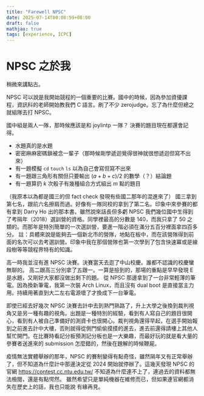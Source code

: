 ```yaml
---
title: "Farewell NPSC"
date: 2025-07-14T00:08:59+08:00
draft: false
mathjax: true
tags: [experience, ICPC]
---
```


# NPSC 之於我

稍微來講點古。

NPSC 可以說是我開始競程的一個重要的比賽。國中的時候，因為參加資優課程，資訊科的老師開始教我們 C 語言。刷了不少 zerojudge。忘了為什麼但總之就組隊去打 NPSC。

國中組是兩人一隊，那時候應該是和 joylintp 一隊？
決賽的題目現在都還會記得。
- 水題真的是水題
- 密密麻麻密碼鎖被念一輩子（那時候剛學遞迴覺得很神就很想遞迴但寫不出來）
- 有一題模擬 `cd` `touch` `ls` 以為自己會寫但寫不出來
- 有一題跟三角形有關但只要輸出 $(a + b + c) / 2$ 的數學（？）結論題
- 有一題算扔 $k$ 次骰子有幾種組合方式組出 $m$ 點的題目

（我原本以為都是國三的但 fact check 發現有些國二那年的混進來了）
國三拿到第七名，跟前六名擦肩而過。好像有一隊同校的拿到了第二名。印象中來參賽的都有拿到 Darry Ho 出的那本書。雖然說來話長但多虧 NPSC 我們幾位國中生得到了考隔年（2018）選訓營的資格。同學裡最高的分數是 140，而我只拿了 50 之類的。而那年是特別簡單的一次選訓營，要進一階必須在滿分五百分裡面拿四百多分。
註：具體來說是能夠去一個新北市的營隊，地點在板中，而在該營隊得到前面的名次可以去考選訓營。印象中我在那個營隊也第一次學到了包含快速冪或是線段樹等等競程界特有的知識。

高一時我並沒有進 NPSC 決賽。決賽當天去逛了中山校慶。誰都不認識的校慶蠻無聊的。
高二跟高三分別拿了五跟一。一算是撿到的，那場的重點是早早發現 E 是水題，又剛好大家都沒做出剩下的題。
從 NPSC 那邊拿到了一台非常輕薄的筆電。因為換新筆電，我第一次裝 Arch Linux，而且沒有 dual boot 是直接當主力用。持續用著直到大二左右電源壞了才換成下一台筆電。

即使已經去好幾次 NPSC 決賽去計中去到熟門熟路了，升上大學之後換到裁判視角又是另一種有趣的視角。出題是一種特別的經驗，看到有人寫自己的題目很開心，看到有人被自己準備好的測資卡也很開心。裁判視角還得早起，在選手開始報到之前進去計中大樓，否則就得從側門偷偷摸摸的進去，進去前還得請樓上其他人幫忙開門。在比賽時看記分板預測記分板也是一大樂趣，而最好玩的就是看大量的參賽者送進來的 submission 怎麼錯的，然後在題解的時候鞭屍。
<!-- 抓抄襲好玩嗎？ -->

疫情無法實體舉辦的那年，NPSC 的賽制變得有點奇怪，雖然隔年又有正常舉辦了，但不知道為什麼計中那邊決定從 2024 開始就停辦了。這幾天發現 NPSC 的官網 https://contest.cc.ntu.edu.tw/ 不知道為什麼連不上了，連過去的資料都無法檢閱，還是有點愕然。
雖然希望只是單純機器在維修而已，但如果連官網都消失在歷史上的話，我也只能說 有緣再見。
